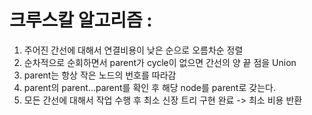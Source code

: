 # 크루스칼 알고리즘 :
1. 주어진 간선에 대해서 연결비용이 낮은 순으로 오름차순 정렬
2. 순차적으로 순회하면서 parent가 cycle이 없으면 간선의 양 끝 점을 Union
3. parent는 항상 작은 노드의 번호를 따라감
4. parent의 parent...parent를 확인 후 해당 node를 parent로 갖는다.
5. 모든 간선에 대해서 작업 수행 후 최소 신장 트리 구현 완료 -> 최소 비용 반환